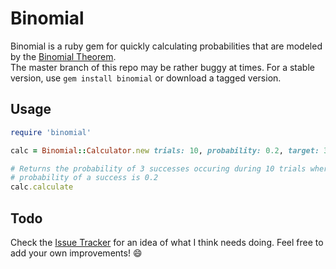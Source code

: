 # Binomial   
Binomial is a ruby gem for quickly calculating probabilities that are modeled by the [Binomial Theorem](http://en.wikipedia.org/wiki/Binomial_theorem).   
The master branch of this repo may be rather buggy at times. For a stable version, use `gem install binomial` or download a tagged version.   
## Usage

```ruby
require 'binomial'

calc = Binomial::Calculator.new trials: 10, probability: 0.2, target: 3

# Returns the probability of 3 successes occuring during 10 trials where the 
# probability of a success is 0.2
calc.calculate 
```

## Todo   
Check the [Issue Tracker](https://github.com/loddy1234/binomial/issues) for an idea of what I think needs doing. 
Feel free to add your own improvements! :smile:   
